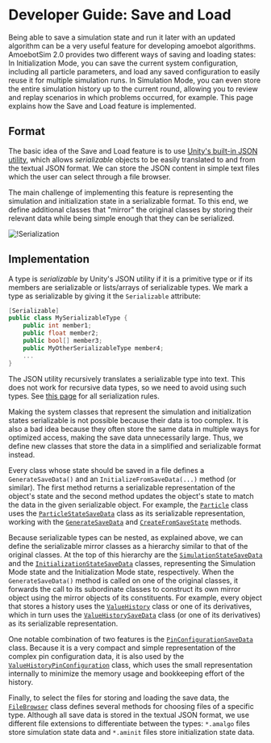 # Developer Guide: Save and Load

Being able to save a simulation state and run it later with an updated algorithm can be a very useful feature for developing amoebot algorithms.
AmoebotSim 2.0 provides two different ways of saving and loading states:
In Initialization Mode, you can save the current system configuration, including all particle parameters, and load any saved configuration to easily reuse it for multiple simulation runs.
In Simulation Mode, you can even store the entire simulation history up to the current round, allowing you to review and replay scenarios in which problems occurred, for example.
This page explains how the Save and Load feature is implemented.


## Format

The basic idea of the Save and Load feature is to use [Unity's built-in JSON utility](https://docs.unity3d.com/2020.3/Documentation/Manual/JSONSerialization.html), which allows *serializable* objects to be easily translated to and from the textual JSON format.
We can store the JSON content in simple text files which the user can select through a file browser.

The main challenge of implementing this feature is representing the simulation and initialization state in a serializable format.
To this end, we define additional classes that "mirror" the original classes by storing their relevant data while being simple enough that they can be serialized.

![!Serialization](~/images/serialization_idea.png "Translation to and from JSON")


## Implementation

A type is *serializable* by Unity's JSON utility if it is a primitive type or if its members are serializable or lists/arrays of serializable types.
We mark a type as serializable by giving it the `Serializable` attribute:

```csharp
[Serializable]
public class MySerializableType {
    public int member1;
    public float member2;
    public bool[] member3;
    public MyOtherSerializableType member4;
    ...
}
```

The JSON utility recursively translates a serializable type into text.
This does not work for recursive data types, so we need to avoid using such types.
See [this page](https://docs.unity3d.com/Manual/script-Serialization.html) for all serialization rules.

Making the system classes that represent the simulation and initialization states serializable is not possible because their data is too complex.
It is also a bad idea because they often store the same data in multiple ways for optimized access, making the save data unnecessarily large.
Thus, we define new classes that store the data in a simplified and serializable format instead.

Every class whose state should be saved in a file defines a `GenerateSaveData()` and an `InitializeFromSaveData(...)` method (or similar).
The first method returns a serializable representation of the object's state and the second method updates the object's state to match the data in the given serializable object.
For example, the [`Particle`][1] class uses the [`ParticleStateSaveData`][2] class as its serializable representation, working with the [`GenerateSaveData`][3] and [`CreateFromSaveState`][4] methods.

Because serializable types can be nested, as explained above, we can define the serializable mirror classes as a hierarchy similar to that of the original classes.
At the top of this hierarchy are the [`SimulationStateSaveData`][5] and the [`InitializationStateSaveData`][6] classes, representing the Simulation Mode state and the Initialization Mode state, respectively.
When the `GenerateSaveData()` method is called on one of the original classes, it forwards the call to its subordinate classes to construct its own mirror object using the mirror objects of its constituents.
For example, every object that stores a history uses the [`ValueHistory`][7] class or one of its derivatives, which in turn uses the [`ValueHistorySaveData`][8] class (or one of its derivatives) as its serializable representation.

One notable combination of two features is the [`PinConfigurationSaveData`][9] class.
Because it is a very compact and simple representation of the complex pin configuration data, it is also used by the [`ValueHistoryPinConfiguration`][10] class, which uses the small representation internally to minimize the memory usage and bookkeeping effort of the history.

Finally, to select the files for storing and loading the save data, the [`FileBrowser`][11] class defines several methods for choosing files of a specific type.
Although all save data is stored in the textual JSON format, we use different file extensions to differentiate between the types:
`*.amalgo` files store simulation state data and `*.aminit` files store initialization state data.





[1]: xref:AS2.Sim.Particle
[2]: xref:AS2.ParticleStateSaveData
[3]: xref:AS2.Sim.Particle.GenerateSaveData
[4]: xref:AS2.Sim.Particle.CreateFromSaveState(AS2.Sim.ParticleSystem,AS2.ParticleStateSaveData)
[5]: xref:AS2.SimulationStateSaveData
[6]: xref:AS2.InitializationStateSaveData
[7]: xref:AS2.Sim.ValueHistory`1
[8]: xref:AS2.ValueHistorySaveData`1
[9]: xref:AS2.PinConfigurationSaveData
[10]: xref:AS2.Sim.ValueHistoryPinConfiguration
[11]: xref:AS2.FileBrowser
